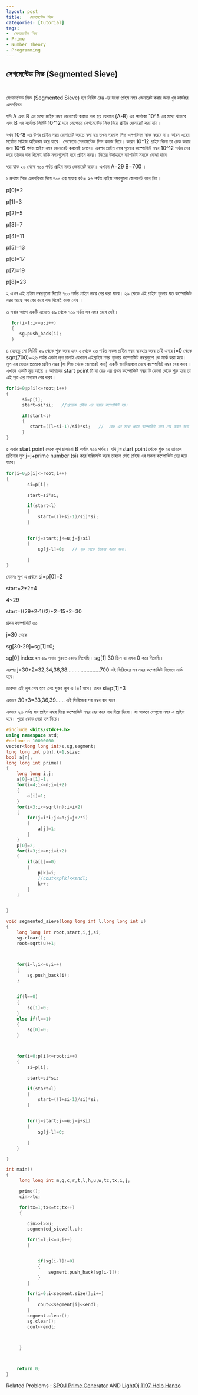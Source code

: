 ```yaml
---
layout: post
title:   সেগমেন্টেড সিভ
categories: [tutorial]
tags:
-  সেগমেন্টেড সিভ
- Prime
- Number Theory
- Programming
---
```







 ## সেগমেন্টেড সিভ (Segmented Sieve)<br><br>
                            



সেগমেন্টেড সিভ \(Segmented Sieve\)  হল নির্দিষ্ট রেঞ্জ এর মধ্যে প্রাইম নম্বর জেনারেট করার জন্য খুব কার্যকর এলগরিদম

যদি  A এবং B  এর মধ্যে প্রাইম নম্বর জেনারেট করতে বলা হয় যেখানে  \(A-B\)  এর পার্থ্যক্য  10^5   এর মধ্যে থাকবে এবং  B  এর সর্বোচ্চ লিমিট 10^12  হবে সেক্ষেত্রে সেগমেন্টেড সিভ দিয়ে প্রাইম জেনারেট করা যায়।

যখন 10^8  এর উপর প্রাইম নম্বর জেনারেট করতে বলা হয় তখন নরমাল সিভ এলগরিদম কাজ করবে না। কারন এরের সর্বোচ্চ সাইজ অতিক্রম করে যাবে। সেক্ষেত্রে সেগমেন্টেড সিভ কাজে দিবে। কারন  10^12   প্রাইম কিনা তা চেক করার জন্য  10^6   পর্যন্ত প্রাইম নম্বর জেনারেট করলেই চলবে। এরপর প্রাইম নম্বর গুলোর কম্পোজিট নম্বর 10^12 পর্যন্ত বের করে তাদের বাদ দিলেই বাকি নম্বরগুলোই হবে প্রাইম নম্বর। নিচের উদাহরনে ব্যাপারটা সহজে বোঝা যাবে

ধরা যাক ২৯ থেকে ৭০০ পর্যন্ত প্রাইম নম্বর জেনারেট করব। এখানে A=29  B=700 ।

১  প্রথমে সিভ এলগরিদম দিয়ে   ৭০০ এর স্কয়ার রুট= ২৬  পর্যন্ত প্রাইম নম্বরগুলো জেনারেট করে নিব।

p\[0\]=2

p\[1\]=3

p\[2\]=5

p\[3\]=7

p\[4\]=11

p\[5\]=13

p\[6\]=17

p\[7\]=19

p\[8\]=23

২  এখন এই প্রাইম নম্বরগুলো দিয়েই ৭০০ পর্যন্ত প্রাইম নম্বর বের করা যাবে। ২৯ থেকে  এই প্রাইম গুলোর যত কম্পোজিট নম্বর আছে সব বের করে বাদ দিলেই কাজ শেষ ।

৩  সবার আগে একটি এরেতে ২৯ থেকে ৭০০ পর্যন্ত সব নম্বর রেখে দেই।

```cpp
  for(i=l;i<=u;i++)
  {
     sg.push_back(i);
  }
```

৪  যেহেতু লো লিমিট ২৯ থেকে শুরু করব এবং ২ থেকে ২৩ পর্যন্ত সকল প্রাইম নম্বর ব্যবহার করব তাই এবার i=0  থেকে sqrt\(700\)=২৬  পর্যন্ত একটা লুপ চালাই যেখানে  এইপ্রাইম নম্বর গুলোর কম্পোজিট নম্বরগুলো কে মার্ক করা হবে।  লুপ এর ভেতর প্রত্যেক প্রাইম নম্বর \(যা সিভ থেকে জেনারেট করা\) একটি ভ্যারিয়াবলে রেখে কম্পোজিট নম্বর বের করব । এখানে একটি সূত্র আছে । আমাদের  start point  টি বা  রেঞ্জ এর প্রথম কম্পোজিট নম্বর টি কোথা থেকে শুরু হবে  তা এই সূত্র এর মাধ্যমে বের করব।

```cpp
for(i=0;p[i]<=root;i++)
{
      si=p[i];
      start=si*si;   //প্রত্যেক প্রাইম এর স্কয়ার কম্পোজিট হয়।

      if(start<l)
      {
         start=((l+si-1)/si)*si;   //  রেঞ্জ এর মধ্যে প্রথম কম্পোজিট নম্বর বের করার জন্য
      }
}
```

৫   এবার  start point  থেকে লুপ চালাবো  B  অর্থাৎ ৭০০ পর্যন্ত। যদি  j=start point  থেকে শুরু হয় তাহলে প্রতিবার লুপ j=j+prime number \(si\)  করে ইঙ্ক্রিমেন্ট করব তাহলে সেই প্রাইম এর সকল কম্পোজিট বের হয়ে যাবে।

```cpp
for(i=0;p[i]<=root;i++)
{
        si=p[i];

        start=si*si;

        if(start<l)
        {
            start=((l+si-1)/si)*si;
        }


        for(j=start;j<=u;j=j+si)
        {
            sg[j-l]=0;   // শুরু থেকে ইন্ডেক্স করার জন্য।

        }
}
```

যেমনঃ লুপ এ প্রথমে  si=p\[0\]=2

start=2\*2=4

4&lt;29

start=\(\(29+2-1\)/2\)\*2=15\*2=30

প্রথম কম্পোজিট ৩০

j=30   থেকে

sg\[30-29\]=sg\[1\]=0;

sg\[0\] index  হল ২৯ সবার শুরুতে কোড লিখেছি। sg\[1\] 30  ছিল যা এখন  0  করে দিয়েছি।

এরপর j=30+2=32,34,36,38......................700 এই সিরিজের সব নম্বর কম্পোজিট হিসেবে মার্ক হবে।

তারপর এই লুপ শেষ হবে এবং শুরুর লুপ এ i=1  হবে। তখন  si=p\[1\]=3

এভাবে  30+3=33,36,39......  এই সিরিজের সব নম্বর বাদ যাবে

এভাবে ২৩ পর্যন্ত সব প্রাইম নম্বর দিয়ে কম্পোজিট নম্বর বের করে বাদ দিয়ে দিবো। যা থাকবে সেগুলো নম্বর এ প্রাইম হবে।  পুরো কোড দেয়া হল নিচে।

```cpp
#include <bits/stdc++.h>
using namespace std;
#define n 10000000
vector<long long int>s,sg,segment;
long long int p[n],k=1,size;
bool a[n];
long long int prime()
{
    long long i,j;
    a[0]=a[1]=1;
    for(i=4;i<=n;i=i+2)
    {
        a[i]=1;
    }
    for(i=3;i<=sqrt(n);i=i+2)
    {
        for(j=i*i;j<=n;j=j+2*i)
        {
            a[j]=1;
        }
    }
    p[0]=2;
    for(i=3;i<=n;i=i+2)
    {
        if(a[i]==0)
        {
            p[k]=i;
            //cout<<p[k]<<endl;
            k++;
        }
    }


}

void segmented_sieve(long long int l,long long int u)
{
    long long int root,start,i,j,si;
    sg.clear();
    root=sqrt(u)+1;



    for(i=l;i<=u;i++)
    {
        sg.push_back(i);
    }


    if(l==0)
    {
        sg[1]=0;
    }
    else if(l==1)
    {
        sg[0]=0;
    }



    for(i=0;p[i]<=root;i++)
    {
        si=p[i];

        start=si*si;

        if(start<l)
        {
            start=((l+si-1)/si)*si;
        }


        for(j=start;j<=u;j=j+si)
        {
            sg[j-l]=0;

        }
    }

}

int main()
{
     long long int m,g,c,r,t,l,h,u,w,tc,tx,i,j;

     prime();
     cin>>tc;

     for(tx=1;tx<=tc;tx++)
     {

        cin>>l>>u;
        segmented_sieve(l,u);

        for(i=l;i<=u;i++)
        {


            if(sg[i-l]!=0)
            {
                segment.push_back(sg[i-l]);
            }
        }

        for(i=0;i<segment.size();i++)
        {
            cout<<segment[i]<<endl;
        }
        segment.clear();
        sg.clear();
        cout<<endl;



     }



    return 0;
}
```

Related Problems  : [SPOJ Prime Generator](http://www.spoj.com/problems/PRIME1/) AND [LightOj 1197 Help Hanzo](http://lightoj.com/volume_showproblem.php?problem=1197)


